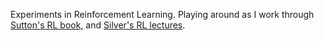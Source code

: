 
Experiments in Reinforcement Learning.  Playing around as I work through
[Sutton's RL book](https://webdocs.cs.ualberta.ca/~sutton/book/ebook/the-book.html "Sutton's RL book"), and 
[Silver's RL lectures](http://www0.cs.ucl.ac.uk/staff/d.silver/web/Teaching.html "Silver's RL lectures").



